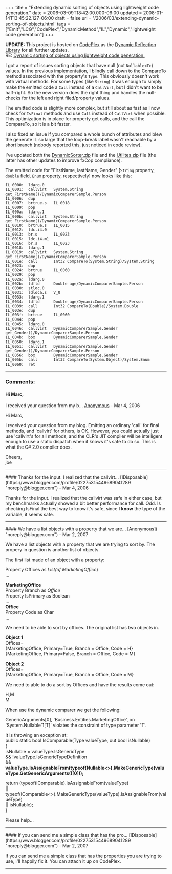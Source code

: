 +++
title = "Extending dynamic sorting of objects using lightweight code generation."
date = 2006-03-09T18:42:00.000-06:00
updated = 2008-01-14T13:45:22.127-06:00
draft = false
url = '/2006/03/extending-dynamic-sorting-of-objects.html'
tags = ["Emit","LCG","CodePlex","DynamicMethod","IL","Dynamic","lightweight code generation"]
+++

**UPDATE:** This project is hosted on [CodePlex](http://www.codeplex.com/) as the [Dynamic Reflection Library](http://www.codeplex.com/Dynamic) for all further updates.  
RE: [Dynamic sorting of objects using lightweight code generation.](http://musingmarc.blogspot.com/2006/02/dynamic-sorting-of-objects-using.html)

I got a report of issues sorting objects that have null (not `Nullable<T>`) values. In the previous implementation, I blindly call down to the CompareTo method associated with the property's `Type`. This obviously doesn't work with virtual methods. For some types (like `String`) it was enough to simply make the emitted code a `Call` instead of a `CallVirt`, but I didn't want to be half-right. So the new version does the right thing and handles the null-checks for the left and right filed/property values.

The emitted code is slightly more complex, but still about as fast as I now check for `IsFinal` methods and use `Call` instead of `CallVirt` when possible. This optimization is in place for property get calls, and the call the CompareTo, so it is a bit faster.

I also fixed an issue if you compared a whole bunch of attributes and blew the generate IL so large that the loop-break label wasn't reachable by a short branch (nobody reported this, just noticed in code review).

I've updated both the [DynamicSorter.zip](http://idisposable.googlepages.com/DynamicComparer.zip) file and the [Utilites.zip](http://idisposable.googlepages.com/Utilities.zip) file (the latter has other updates to improve fxCop compliance).

The emitted code for "FirstName, lastName, Gender" \[`String` property, `double` field, `Enum` property, respectively\] now looks like this:

```
IL_0000:  ldarg.0 
IL_0001:  callvirt   System.String get_FirstName()/DynamicComparerSample.Person
IL_0006:  dup     
IL_0007:  brtrue.s   IL_0018
IL_0009:  pop     
IL_000a:  ldarg.1 
IL_000b:  callvirt   System.String get_FirstName()/DynamicComparerSample.Person
IL_0010:  brtrue.s   IL_0015
IL_0012:  ldc.i4.0
IL_0013:  br.s       IL_0023
IL_0015:  ldc.i4.m1
IL_0016:  br.s       IL_0023
IL_0018:  ldarg.1 
IL_0019:  callvirt   System.String get_FirstName()/DynamicComparerSample.Person
IL_001e:  call       Int32 CompareTo(System.String)/System.String
IL_0023:  dup     
IL_0024:  brtrue     IL_0060
IL_0029:  pop     
IL_002a:  ldarg.0 
IL_002b:  ldfld      Double age/DynamicComparerSample.Person
IL_0030:  stloc.0 
IL_0031:  ldloca.s   V_0
IL_0033:  ldarg.1 
IL_0034:  ldfld      Double age/DynamicComparerSample.Person
IL_0039:  call       Int32 CompareTo(Double)/System.Double
IL_003e:  dup     
IL_003f:  brtrue     IL_0060
IL_0044:  pop     
IL_0045:  ldarg.0 
IL_0046:  callvirt   DynamicComparerSample.Gender get_Gender()/DynamicComparerSample.Person
IL_004b:  box        DynamicComparerSample.Gender
IL_0050:  ldarg.1 
IL_0051:  callvirt   DynamicComparerSample.Gender get_Gender()/DynamicComparerSample.Person
IL_0056:  box        DynamicComparerSample.Gender
IL_005b:  call       Int32 CompareTo(System.Object)/System.Enum
IL_0060:  ret
```

---
### Comments:
#### Hi Marc,  
  
I received your question from my b...
[Anonymous]( "noreply@blogger.com") - <time datetime="2006-03-30T22:03:00.000-06:00">Mar 4, 2006</time>

Hi Marc,  
  
I received your question from my blog. Emitting an ordinary 'call' for final methods, and 'callvirt' for others, is OK. However, you could actually just use 'callvirt's for all methods, and the CLR's JIT compiler will be intelligent enough to use a static dispatch when it knows it's safe to do so. This is what the C# 2.0 compiler does.  
  
Cheers,  
joe
<hr />
#### Thanks for the input. I realized that the callvirt...
[IDisposable](https://www.blogger.com/profile/02275315449689041289 "noreply@blogger.com") - <time datetime="2006-03-30T23:25:00.000-06:00">Mar 4, 2006</time>

Thanks for the input. I realized that the callvirt was safe in either case, but my benchmarks actually showed a bit better performance for call. Odd. Is checking IsFinal the best way to know it's safe, since I **know** the type of the variable, it seems safe.
<hr />
#### We have a list objects with a property that we are...
[Anonymous]( "noreply@blogger.com") - <time datetime="2007-03-06T06:41:00.000-06:00">Mar 2, 2007</time>

We have a list objects with a property that we are trying to sort by. The propery in question is another list of objects.  
  
The first list made of an object with a property:  
  
Property Offices as _List(of MarketingOffice_)  
...  
  
**MarketingOffice**  
Property Branch as _Office_  
Property IsPrimary as Boolean  
...  
**Office**  
Property Code as Char  
...  
  
We need to be able to sort by offices. The original list has two objects in.  
  
**Object 1**  
Offices=  
{MarketingOffice, Primary=True, Branch = Office, Code = H}  
{MarketingOffice, Primary=False, Branch = Office, Code = M}  
  
**Object 2**  
Offices=  
{MarketingOffice, Primary=True, Branch = Office, Code = M}  
  
We need to able to do a sort by Offices and have the results come out:  
  
H,M  
M  
  
When use the dynamic comparer we get the following:  
  
GenericArguments\[0\], 'Business.Entities.MarketingOffice', on 'System.Nullable\`1\[T\]' violates the constraint of type parameter 'T'.  
  
It is throwing an exception at:  
public static bool IsComparable(Type valueType, out bool isNullable)  
{  
isNullable = valueType.IsGenericType  
&& !valueType.IsGenericTypeDefinition  
&& **valueType.IsAssignableFrom(typeof(Nullable<>).MakeGenericType(valueType.GetGenericArguments()\[0\]));**  
  
return (typeof(IComparable).IsAssignableFrom(valueType)  
|| typeof(IComparable<>).MakeGenericType(valueType).IsAssignableFrom(valueType)  
|| isNullable);  
}  
  
Please help...
<hr />
#### If you can send me a simple class that has the pro...
[IDisposable](https://www.blogger.com/profile/02275315449689041289 "noreply@blogger.com") - <time datetime="2007-03-06T13:02:00.000-06:00">Mar 2, 2007</time>

If you can send me a simple class that has the properties you are trying to use, I'll happily fix it. You can attach it up on CodePlex.
<hr />
